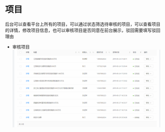 # 项目
后台可以查看平台上所有的项目，可以通过状态筛选待审核的项目，可以查看项目的详情，修改项目信息，也可以审核项目是否同意在前台展示，驳回需要填写驳回理由
 * 审核项目
 ![审批项目](https://raw.githubusercontent.com/atlanteem/user_manual_admin/master/lvyoto/files/审批项目.gif)
